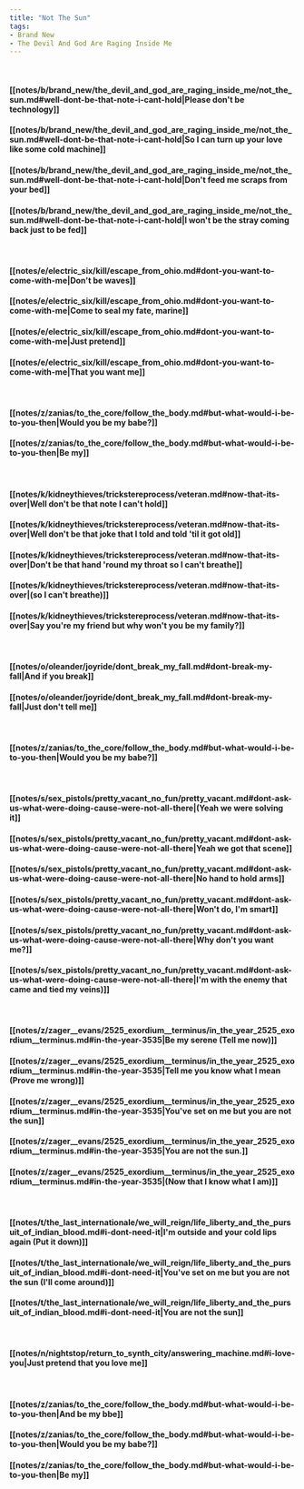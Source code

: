 ```yaml
---
title: "Not The Sun"
tags:
- Brand New
- The Devil And God Are Raging Inside Me
---
```

&nbsp;
#### [[notes/b/brand_new/the_devil_and_god_are_raging_inside_me/not_the_sun.md#well-dont-be-that-note-i-cant-hold|Please don't be technology]]
#### [[notes/b/brand_new/the_devil_and_god_are_raging_inside_me/not_the_sun.md#well-dont-be-that-note-i-cant-hold|So I can turn up your love like some cold machine]]
#### [[notes/b/brand_new/the_devil_and_god_are_raging_inside_me/not_the_sun.md#well-dont-be-that-note-i-cant-hold|Don't feed me scraps from your bed]]
#### [[notes/b/brand_new/the_devil_and_god_are_raging_inside_me/not_the_sun.md#well-dont-be-that-note-i-cant-hold|I won't be the stray coming back just to be fed]]
&nbsp;
#### [[notes/e/electric_six/kill/escape_from_ohio.md#dont-you-want-to-come-with-me|Don't be waves]]
#### [[notes/e/electric_six/kill/escape_from_ohio.md#dont-you-want-to-come-with-me|Come to seal my fate, marine]]
#### [[notes/e/electric_six/kill/escape_from_ohio.md#dont-you-want-to-come-with-me|Just pretend]]
#### [[notes/e/electric_six/kill/escape_from_ohio.md#dont-you-want-to-come-with-me|That you want me]]
&nbsp;
#### [[notes/z/zanias/to_the_core/follow_the_body.md#but-what-would-i-be-to-you-then|Would you be my babe?]]
#### [[notes/z/zanias/to_the_core/follow_the_body.md#but-what-would-i-be-to-you-then|Be my]]
&nbsp;
#### [[notes/k/kidneythieves/trickstereprocess/veteran.md#now-that-its-over|Well don't be that note I can't hold]]
#### [[notes/k/kidneythieves/trickstereprocess/veteran.md#now-that-its-over|Well don't be that joke that I told and told 'til it got old]]
#### [[notes/k/kidneythieves/trickstereprocess/veteran.md#now-that-its-over|Don't be that hand 'round my throat so I can't breathe]]
#### [[notes/k/kidneythieves/trickstereprocess/veteran.md#now-that-its-over|(so I can't breathe)]]
#### [[notes/k/kidneythieves/trickstereprocess/veteran.md#now-that-its-over|Say you're my friend but why won't you be my family?]]
&nbsp;
#### [[notes/o/oleander/joyride/dont_break_my_fall.md#dont-break-my-fall|And if you break]]
#### [[notes/o/oleander/joyride/dont_break_my_fall.md#dont-break-my-fall|Just don't tell me]]
&nbsp;
#### [[notes/z/zanias/to_the_core/follow_the_body.md#but-what-would-i-be-to-you-then|Would you be my babe?]]
&nbsp;
#### [[notes/s/sex_pistols/pretty_vacant_no_fun/pretty_vacant.md#dont-ask-us-what-were-doing-cause-were-not-all-there|(Yeah we were solving it]]
#### [[notes/s/sex_pistols/pretty_vacant_no_fun/pretty_vacant.md#dont-ask-us-what-were-doing-cause-were-not-all-there|Yeah we got that scene]]
#### [[notes/s/sex_pistols/pretty_vacant_no_fun/pretty_vacant.md#dont-ask-us-what-were-doing-cause-were-not-all-there|No hand to hold arms]]
#### [[notes/s/sex_pistols/pretty_vacant_no_fun/pretty_vacant.md#dont-ask-us-what-were-doing-cause-were-not-all-there|Won't do, I'm smart]]
#### [[notes/s/sex_pistols/pretty_vacant_no_fun/pretty_vacant.md#dont-ask-us-what-were-doing-cause-were-not-all-there|Why don't you want me?]]
#### [[notes/s/sex_pistols/pretty_vacant_no_fun/pretty_vacant.md#dont-ask-us-what-were-doing-cause-were-not-all-there|I'm with the enemy that came and tied my veins)]]
&nbsp;
#### [[notes/z/zager__evans/2525_exordium__terminus/in_the_year_2525_exordium__terminus.md#in-the-year-3535|Be my serene (Tell me now)]]
#### [[notes/z/zager__evans/2525_exordium__terminus/in_the_year_2525_exordium__terminus.md#in-the-year-3535|Tell me you know what I mean (Prove me wrong)]]
#### [[notes/z/zager__evans/2525_exordium__terminus/in_the_year_2525_exordium__terminus.md#in-the-year-3535|You've set on me but you are not the sun]]
#### [[notes/z/zager__evans/2525_exordium__terminus/in_the_year_2525_exordium__terminus.md#in-the-year-3535|You are not the sun.]]
#### [[notes/z/zager__evans/2525_exordium__terminus/in_the_year_2525_exordium__terminus.md#in-the-year-3535|(Now that I know what I am)]]
&nbsp;
#### [[notes/t/the_last_internationale/we_will_reign/life_liberty_and_the_pursuit_of_indian_blood.md#i-dont-need-it|I'm outside and your cold lips again (Put it down)]]
#### [[notes/t/the_last_internationale/we_will_reign/life_liberty_and_the_pursuit_of_indian_blood.md#i-dont-need-it|You've set on me but you are not the sun (I'll come around)]]
#### [[notes/t/the_last_internationale/we_will_reign/life_liberty_and_the_pursuit_of_indian_blood.md#i-dont-need-it|You are not the sun]]
&nbsp;
#### [[notes/n/nightstop/return_to_synth_city/answering_machine.md#i-love-you|Just pretend that you love me]]
&nbsp;
#### [[notes/z/zanias/to_the_core/follow_the_body.md#but-what-would-i-be-to-you-then|And be my bbe]]
#### [[notes/z/zanias/to_the_core/follow_the_body.md#but-what-would-i-be-to-you-then|Would you be my babe?]]
#### [[notes/z/zanias/to_the_core/follow_the_body.md#but-what-would-i-be-to-you-then|Be my]]
